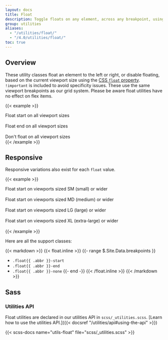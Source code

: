 ```yaml
---
layout: docs
title: Float
description: Toggle floats on any element, across any breakpoint, using our responsive float utilities.
group: utilities
aliases:
  - "/utilities/float/"
  - "/4.0/utilities/float/"
toc: true
---
```


## Overview

These utility classes float an element to the left or right, or disable floating, based on the current viewport size using the [CSS `float` property](https://developer.mozilla.org/en-US/docs/Web/CSS/float). `!important` is included to avoid specificity issues. These use the same viewport breakpoints as our grid system. Please be aware float utilities have no effect on flex items.

{{< example >}}
<div class="float-start">Float start on all viewport sizes</div><br>
<div class="float-end">Float end on all viewport sizes</div><br>
<div class="float-none">Don't float on all viewport sizes</div>
{{< /example >}}

## Responsive

Responsive variations also exist for each `float` value.

{{< example >}}
<div class="float-sm-start">Float start on viewports sized SM (small) or wider</div><br>
<div class="float-md-start">Float start on viewports sized MD (medium) or wider</div><br>
<div class="float-lg-start">Float start on viewports sized LG (large) or wider</div><br>
<div class="float-xl-start">Float start on viewports sized XL (extra-large) or wider</div><br>
{{< /example >}}

Here are all the support classes:

{{< markdown >}}
{{< float.inline >}}
{{- range $.Site.Data.breakpoints }}
- `.float{{ .abbr }}-start`
- `.float{{ .abbr }}-end`
- `.float{{ .abbr }}-none`
{{- end -}}
{{< /float.inline >}}
{{< /markdown >}}

## Sass

### Utilities API

Float utilities are declared in our utilities API in `scss/_utilities.scss`. [Learn how to use the utilities API.]({{< docsref "/utilities/api#using-the-api" >}})

{{< scss-docs name="utils-float" file="scss/_utilities.scss" >}}

